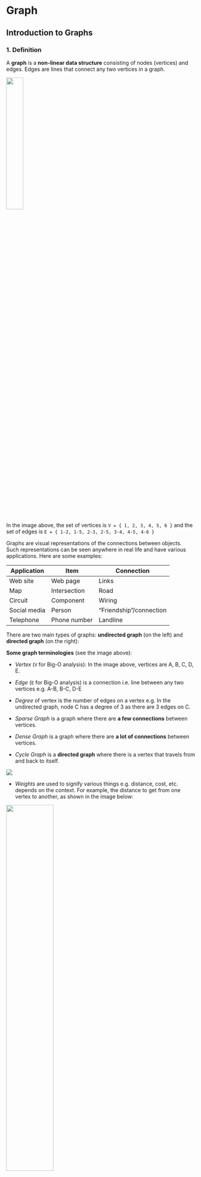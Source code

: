 # Graph

## Introduction to Graphs

### 1. Definition

A **graph** is a **non-linear data structure** consisting of nodes (vertices) and edges. Edges are lines that connect any two vertices in a graph.

<img src="https://upload.wikimedia.org/wikipedia/commons/thumb/5/5b/6n-graf.svg/1280px-6n-graf.svg.png" width="30%" />

In the image above, the set of vertices is `V = { 1, 2, 3, 4, 5, 6 }` and the set of edges is `E = { 1-2, 1-5, 2-3, 2-5, 3-4, 4-5, 4-6 }`

Graphs are visual representations of the connections between objects. Such representations can be seen anywhere in real life and have various applications.
Here are some examples:

| Application  | Item         | Connection              |
| ------------ | ------------ | ----------------------- |
| Web site     | Web page     | Links                   |
| Map          | Intersection | Road                    |
| Circuit      | Component    | Wiring                  |
| Social media | Person       | “Friendship”/connection |
| Telephone    | Phone number | Landline                |

There are two main types of graphs: **undirected graph** (on the left) and **directed graph** (on the right):

**Some graph terminologies** (see the image above):

- _Vertex_ (`V` for Big-O analysis): In the image above, vertices are A, B, C, D, E.
- _Edge_ (`E` for Big-O analysis) is a connection i.e. line between any two vertices e.g. A-B, B-C, D-E
- _Degree_ of vertex is the number of edges on a vertex e.g. In the undirected graph, node C has a degree of 3 as there are 3 edges on C.
- _Sparse Graph_ is a graph where there are **a few connections** between vertices.

- _Dense Graph_ is a graph where there are **a lot of connections** between vertices.

- _Cycle Graph_ is a **directed graph** where there is a vertex that travels from and back to itself.

<img src="https://upload.wikimedia.org/wikipedia/commons/thumb/f/f6/Undirected_6_cycle.svg/240px-Undirected_6_cycle.svg.png">

- _Weights_ are used to signify various things e.g. distance, cost, etc. depends on the context. For example, the distance to get from one vertex to another, as shown in the image below:

<img src="https://upload.wikimedia.org/wikipedia/commons/thumb/f/f0/Weighted_network.svg/1920px-Weighted_network.svg.png" width="50%" />

### 2. Graph Representation

There are different ways to represent graphs. Two most common ways of doing this are using **adjacency matrix** and **adjacency list**.

1. Adjacency List Representation: by using a hash table data structure we have learned. The keys will be the vertices, the values are arrays of neighbors of each vertex.

<img src="https://upload.wikimedia.org/wikipedia/commons/thumb/2/26/Simple_cycle_graph.svg/1024px-Simple_cycle_graph.svg.png" width="25%" />

_A sample graph_

<table>
  <thead>
    <th colspan="3">The graph pictured above has this adjacency list representation:</th>
  </thead>
  <tbody>
  <tr>
    <td>a</td>
    <td>adjacent to</td>
    <td>b, c</td>
  </tr>
  <tr>
    <td>b</td>
    <td>adjacent to</td>
    <td>a, c</td>
  </tr>
  <tr>
    <td>c</td>
    <td>adjacent to</td>
    <td>a, b</td>
  </tr>
  <tbody>
</table>

> Throughout the discussion, adjacency list representation of graphs will be used because it is much more efficient in terms of time and space complexity for searching.

```py
from typing import List, Dict
class Graph:
  def __init__(self) -> None:
    self.adj_list: Dict[int, List[List[int]]] = {}
```

2. Adjacency Matrix Representation: by using a 2D array. If there is an edge between vertex `u` and `v`, we label `matrix[u][v] = 1`

<div>
<img src="https://upload.wikimedia.org/wikipedia/commons/thumb/2/28/6n-graph2.svg/300px-6n-graph2.svg.png" width="25%" />

_A sample graph_

</div>
<div>
<img src="https://wikimedia.org/api/rest_v1/media/math/render/svg/a773011024de5e3cbe8da03e97c79e1fe3101937" />

_Coordinates are 1-6_

</div>

## Undirected Graphs

An undirected graph is a graph where there are **no directions** between edges.

> An example of which are the roads where a person can travel from road A to road B, while also can travel from road B to road A.

<img src="https://upload.wikimedia.org/wikipedia/commons/thumb/b/bf/Undirected.svg/1024px-Undirected.svg.png" width="25%" />

**Add Edge**:

Suppose we have an adjacency list `adjList` and we want to add an edge between vertex `u` and `v` to `adjList`.

1.  If either `u` or `v` is not in `adjList`, we will initialize `adjList[u]` or `adjList[v]` to an empty list
2.  Otherwise, we add `u` to `adjList[v]` to indicate a direction from `v` to `u`, and add `v` to `adjList[u]` to indicate a direction from `u` to `v`.

[See the implementation here](https://github.com/alphazero-wd/algorithms-and-data-structures/blob/8_graphs/UndirectedGraph.py)

## Directed Graphs (Digraphs)

A directed graph is a graph where there are **directions** between edges.

> An example of which is course scheduling where if you want to take a course, you must finish prerequisites of that course first. Similarly, if you want to complete the prerequisites of that course, you would have to finish the prerequisites of prerequisites of that course.

<img src="https://upload.wikimedia.org/wikipedia/commons/thumb/a/a2/Directed.svg/1024px-Directed.svg.png" width="25%" />

**Add Edge**:

Suppose we have an adjacency list `adjList` and we want to add an edge **from vertex `u` to `v`** to `adjList`.

1.  Same as undirected graph, if either `u` or `v` is not in `adjList`, we will initialize `adjList[u]` or `adjList[v]` to an empty list
2.  Otherwise, we only add `v` to `adjList[u]` to indicate there is an only direction from `u` to `v`.

[See the implementation here](https://github.com/alphazero-wd/algorithms-and-data-structures/blob/8_graphs/DirectedGraph.py)

## Graph Searching Algorithm

### 1. Depth-first Search (DFS)

The first basic graph searching algorithm is depth-first search. As the name suggests, the algorithm starts at an arbitrary vertex in a graph and explores as far as possible along each branch before backtracking. DFS works for both undirected and directed graph.

![Visualization](https://upload.wikimedia.org/wikipedia/commons/7/7f/Depth-First-Search.gif)

The only problem in DFS is to deal with cycle as it can result in an infinite loop. Therefore, we need to use a **set** `visited` to keep track of visited nodes so we do not visit it one more time.

**Algorithm**:

1. Start at an arbitrary node and call it `u`.
2. Add `u` to `visited`
3. Check every `neighbor` of `u`. If `neighbor` is not in the `visited` set, recursively visit `neighbor`

**Time complexity**: `O(V + E)`

### 2. Breadth-first Search (BFS)

Breadth-first search is another graph searching algorithm. Unlike DFS, it explores every vertex at the present depth instead of visiting nodes at the next depth level.
DFS uses the underlying call stack, while BFS uses a queue. We also need a `visited` set to keep track of explored vertices.

![Visualization](https://upload.wikimedia.org/wikipedia/commons/4/46/Animated_BFS.gif)

**Algorithm**:

1. Start at an arbitrary node and call it `u`.
2. Initialize a queue `q` and add `u` to `q`.
3. Add `u` to `visited`
4. If `q` is not empty

   1. Dequeue `q` to get a vertex `v`
   2. Add `v` to `visited`
   3. Check every `neighbor` of `v`. If `neighbor` is not in `visited`, add `neighbor` to `q`

**Time complexity**: `O(V + E)`

[See the implementation here](https://github.com/alphazero-wd/algorithms-and-data-structures/blob/8_graphs/GraphSearch.py)

## 3. Connected Components (CCs)

### 1. Definition

A **connected component (CC)** is a maximal set of connected vertices.

![CC](https://upload.wikimedia.org/wikipedia/commons/thumb/8/85/Pseudoforest.svg/360px-Pseudoforest.svg.png)

_A graph with 3 connected components_

### 2. Implementation

This is a problem where DFS is used to count the number of CCs in a graph. We check every single vertex in a graph, if it is not visited then visit all the neighbors of that vertex.
After visiting all the neighbors in a CC, we add 1 to the total number of CCs. Then visit the next CC.

**Algorithm**:

1. Initialize `count` to 0, which is the number of CCs in a graph.
2. Go through every vertex `u` in `adjList`, if `u` is not in `visited`, call `dfs(u)`
3. Increment `count` by 1 after the DFS
4. Repeat step 2 and 3

## 4. Topological Sort

### 1. Definition

A topological sort or topological ordering of a **directed acyclic graph (DAG)** (a directed graph with no cycle) is a linear ordering of its vertices such that for every directed edge `uv` from vertex `u` to vertex `v`, `u` comes before `v` in the ordering.

> Suppose each vertex is each course that has to be completed. For example, if we want to finish course 9 then we first have to complete course 8 and course 11. Similarly, if we want to finish course 8 and 11, we would have to complete course 5, 7 and 3. Same applies for other courses.
> <br>
> Therefore, the topological order would be `[5, 7, 3, 11, 8, 2, 9, 10]`. <br> <img src="https://upload.wikimedia.org/wikipedia/commons/thumb/0/03/Directed_acyclic_graph_2.svg/458px-Directed_acyclic_graph_2.svg.png" width="25%" > <br> _A sample graph_

### 2. Implementation

We do the same thing like we do in DFS. Except for the fact we will need a **stack** to store the topological order of a graph and reverse it.

**Algorithm**:

1. Initialize a stack `st` to store the topological ordering
2. Check every vertex `u` in the graph. If `u` not in `visited`, call `dfs(u)`
3. At the end of `dfs(u)`, push `u` to `st`
4. Reverse `st` to get the topological order.

[See the implementation here](https://github.com/alphazero-wd/algorithms-and-data-structures/blob/8_graphs/TopologicalSort.py)

**Time complexity**: `O(V + E)`

## 5. Strongly Connected Components (SCCs)

### 1. Definition

A **strongly connected component (SCC)** is a maximal set of vertices in a directed graph where at any two vertices `u` and `v`, there is a directed path from `u` to `v` and from `v` to `u`.

<img width="50%" src="https://upload.wikimedia.org/wikipedia/commons/thumb/e/e1/Scc-1.svg/330px-Scc-1.svg.png">

_There are 3 SCCs highlighted_

**Idea**: Kosaraju-Sharir Algorithm

- SCCs in the original graph `G` are the same as in the reversed graph `Gr`.
- Compute the topological order of `Gr`
- Run DFS on the original graph `G`

**Algorithm**:

1. Initialize a variable `count` to compute the number of SCCs in a graph.
1. Reverse (transpose) the graph `G` to get the reversed graph `Gr`
1. Compute the topological order `rev_topo` of `Gr`
1. Check every vertex `u` in the `rev_topo`. If `u` is not in `visited`, call `dfs(u)`
1. Increment `count` by 1 after a traversal.

[See the implementation here](https://github.com/alphazero-wd/algorithms-and-data-structures/blob/8_graphs/KosarajuSharirSCC.py)

**Time complexity**: `O(V + E)`

## 6. Dijkstra Algorithm

Dijkstra Algorithm is used to find the shortest path from the source vertex `s` to other vertices in a graph.

**Algorithm**:

1. Initialize a hash map `dist` which stores keys as vertices and values as the distance from `s` to any vertex in the graph, and a set `Q`.
2. Set `dist[s]` to 0 and `dist[other nodes]` to infinity.
3. Add all the vertices in the graph to `Q`
4. If `Q` is not empty, find the vertex `u` whose distance from `s` is the minimum and remove `u` from `Q`
5. Check every `neighbor` of `u`. Update the shortest path from `u` to `neighbor` if the shortest path to `neighbor` is greater than the sum of shortest path to `u` and the distance between `u` and `neighbor`: `dist[neighbor] = min(dist[neighbor], dist[u] + weight(u, neighbor))`

![Dijkstra Algorithm](https://upload.wikimedia.org/wikipedia/commons/5/57/Dijkstra_Animation.gif)

**Time complexity**: `O(V^2 + E)`

> The time complexity can be optimized using a min-heap because getting the minimum vertex will take `O(log(n))` only. Therefore, the total time complexity for the algorithm is `O((E + V) * log(V))`

[See the implementation using set](https://github.com/alphazero-wd/algorithms-and-data-structures/blob/8_graphs/Dijkstra.py)

[See the implementation using min-heap](https://github.com/alphazero-wd/algorithms-and-data-structures/blob/8_graphs/DijkstraHeap.py)
